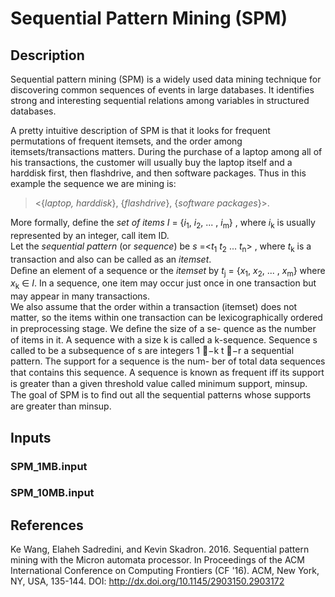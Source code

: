 # Sequential Pattern Mining (SPM)
## Description
Sequential pattern mining (SPM) is a widely used data mining technique for discovering common sequences of events in large databases. It identifies strong and interesting sequential relations among variables in structured databases.

A pretty intuitive description of SPM is that it looks for frequent permutations of frequent itemsets, and the order among itemsets/transactions matters. During the purchase of a laptop among all of his transactions, the customer will usually buy the laptop itself and a harddisk first, then flashdrive, and then software packages. Thus in this example the sequence we are mining is:
> <{*laptop, harddisk*}, {*flashdrive*}, {*software packages*}>.

More formally, define the *set of items* *I* = {*i*<sub>1</sub>, *i*<sub>2</sub>, ... , *i*<sub>m</sub>} , where *i*<sub>k</sub> is usually represented by an integer, call item ID. <br>
Let the *sequential pattern* (or *sequence*) be *s* =<*t*<sub>1</sub> *t*<sub>2</sub> ... *t*<sub>n</sub>> , where *t*<sub>k</sub> is a transaction and also can be called as an *itemset*. <br>
Deﬁne an element of a sequence or the *itemset* by *t*<sub>j</sub> = {*x*<sub>1</sub>, *x*<sub>2</sub>, ... , *x*<sub>m</sub>} where *x*<sub>k</sub> ∈ *I*. In a sequence, one item may occur just once in one transaction but may appear in many transactions. <br>
We also assume that the order within a transaction (itemset) does not matter, so the items within one transaction can be lexicographically ordered in preprocessing stage. We deﬁne the size of a se- quence as the number of items in it. A sequence with a size k is called a k-sequence. Sequence s called to be a subsequence of s are integers 1 −k t ⊆−r a sequential pattern. The support for a sequence is the num- ber of total data sequences that contains this sequence. A sequence is known as frequent iﬀ its support is greater than a given threshold value called minimum support, minsup. The goal of SPM is to ﬁnd out all the sequential patterns whose supports are greater than minsup.

## Inputs
### SPM_1MB.input
### SPM_10MB.input

## References
Ke Wang, Elaheh Sadredini, and Kevin Skadron. 2016. Sequential pattern mining with the Micron automata processor. In Proceedings of the ACM International Conference on Computing Frontiers (CF '16). ACM, New York, NY, USA, 135-144. DOI: http://dx.doi.org/10.1145/2903150.2903172
